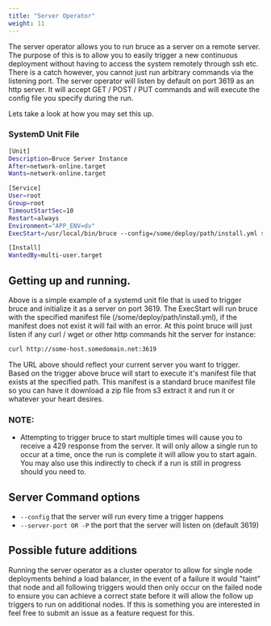 ```yaml
---
title: "Server Operator"
weight: 11
---
```

The server operator allows you to run bruce as a server on a remote server.  The purpose of this is to allow you to easily trigger a new continuous deployment without having to access the system remotely through ssh etc.  There is a catch however, you cannot just run arbitrary commands via the listening port.  The server operator will listen by default on port 3619 as an http server.  It will accept GET / POST / PUT commands and will execute the config file you specify during the run.

Lets take a look at how you may set this up.

### SystemD Unit File
```bash
[Unit]
Description=Bruce Server Instance
After=network-online.target
Wants=network-online.target

[Service]
User=root
Group=root
TimeoutStartSec=10
Restart=always
Environment="APP_ENV=dv"
ExecStart=/usr/local/bin/bruce --config=/some/deploy/path/install.yml server

[Install]
WantedBy=multi-user.target
```

## Getting up and running.
Above is a simple example of a systemd unit file that is used to trigger bruce and initialize it as a server on port 3619.  The ExecStart will run bruce with the specified manifest file (/some/deploy/path/install.yml), if the manifest does not exist it will fail with an error.  At this point bruce will just listen if any curl / wget or other http commands hit the server for instance:
```bash
curl http://some-host.somedomain.net:3619
```
The URL above should reflect your current server you want to trigger. Based on the trigger above bruce will start to execute it's manifest file that exists at the specified path.  This manifest is a standard bruce manifest file so you can have it download a zip file from s3 extract it and run it or whatever your heart desires.


### NOTE:
* Attempting to trigger bruce to start multiple times will cause you to receive a 429 response from the server.  It will only allow a single run to occur at a time, once the run is complete it will allow you to start again.  You may also use this indirectly to check if a run is still in progress should you need to.

## Server Command options

* `--config` <config file path> that the server will run every time a trigger happens
* `--server-port OR -P` the port that the server will listen on (default 3619)


## Possible future additions

Running the server operator as a cluster operator to allow for single node deployments behind a load balancer, in the event of a failure it would "taint" that node and all following triggers would then only occur on the failed node to ensure you can achieve a correct state before it will allow the follow up triggers to run on additional nodes.  If this is something you are interested in feel free to submit an issue as a feature request for this.
